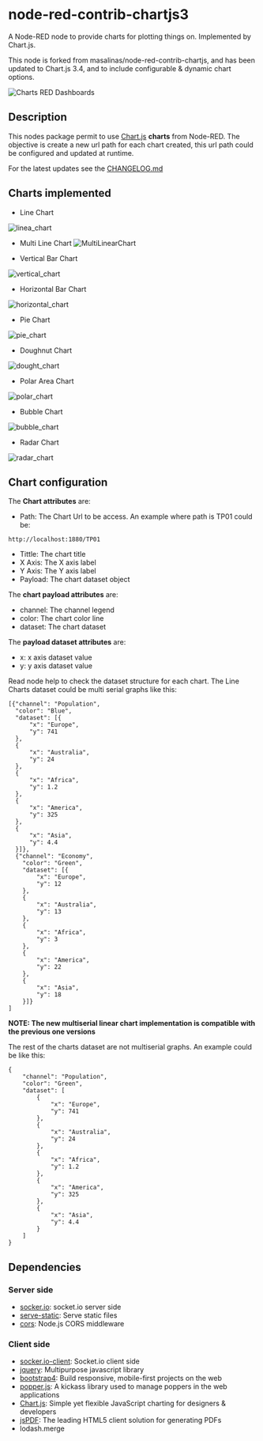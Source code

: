 # node-red-contrib-chartjs3

A Node-RED node to provide charts for plotting things on. Implemented by Chart.js.

This node is forked from masalinas/node-red-contrib-chartjs, and has been updated to Chart.js 3.4, and to include configurable & dynamic chart options.

![Charts RED Dashboards](https://user-images.githubusercontent.com/1216181/52432061-cddca400-2b09-11e9-9b83-f6cdae1a75b5.png)

## Description

This nodes package permit to use [Chart.js](https://www.chartjs.org/) **charts** from Node-RED. The objective is create a new url path for each chart created, this url path could be configured and updated at runtime.

For the latest updates see the [CHANGELOG.md](https://github.com/masalinas/node-red-contrib-chartjs/blob/master/CHANGELOG.md)

## Charts implemented

- Line Chart

![linea_chart](https://user-images.githubusercontent.com/1216181/52667859-50060780-2f12-11e9-9495-3ad12ad46c4e.png)

- Multi Line Chart
  ![MultiLinearChart](https://user-images.githubusercontent.com/1216181/103363927-af487300-4abc-11eb-90fc-1c50f9743e2e.png)

- Vertical Bar Chart

![vertical_chart](https://user-images.githubusercontent.com/1216181/52667877-5c8a6000-2f12-11e9-8514-db1e9904afce.png)

- Horizontal Bar Chart

![horizontal_chart](https://user-images.githubusercontent.com/1216181/52667887-62804100-2f12-11e9-9d18-31cf5d7d7f5e.png)

- Pie Chart

![pie_chart](https://user-images.githubusercontent.com/1216181/52667907-6c09a900-2f12-11e9-87ae-63bca2fffb54.png)

- Doughnut Chart

![dought_chart](https://user-images.githubusercontent.com/1216181/52667954-88a5e100-2f12-11e9-8f71-d34454640197.png)

- Polar Area Chart

![polar_chart](https://user-images.githubusercontent.com/1216181/52667940-804da600-2f12-11e9-9e7e-ec90d9aca4fb.png)

- Bubble Chart

![bubble_chart](https://user-images.githubusercontent.com/1216181/52667982-9d827480-2f12-11e9-84dd-aeac63709b80.png)

- Radar Chart

![radar_chart](https://user-images.githubusercontent.com/1216181/52667915-7330b700-2f12-11e9-801e-179dba4707cf.png)

## Chart configuration

The **Chart attributes** are:

- Path: The Chart Url to be access. An example where path is TP01 could be:

```
http://localhost:1880/TP01
```

- Tittle: The chart title
- X Axis: The X axis label
- Y Axis: The Y axis label
- Payload: The chart dataset object

The **chart payload attributes** are:

- channel: The channel legend
- color: The chart color line
- dataset: The chart dataset

The **payload dataset attributes** are:

- x: x axis dataset value
- y: y axis dataset value

Read node help to check the dataset structure for each chart.
The Line Charts dataset could be multi serial graphs like this:

```
[{"channel": "Population",
  "color": "Blue",
  "dataset": [{
      "x": "Europe",
      "y": 741
  },
  {
      "x": "Australia",
      "y": 24
  },
  {
      "x": "Africa",
      "y": 1.2
  },
  {
      "x": "America",
      "y": 325
  },
  {
      "x": "Asia",
      "y": 4.4
  }]},
  {"channel": "Economy",
    "color": "Green",
    "dataset": [{
        "x": "Europe",
        "y": 12
    },
    {
        "x": "Australia",
        "y": 13
    },
    {
        "x": "Africa",
        "y": 3
    },
    {
        "x": "America",
        "y": 22
    },
    {
        "x": "Asia",
        "y": 18
    }]}
]
```

**NOTE: The new multiserial linear chart implementation is compatible with the previous one versions**

The rest of the charts dataset are not multiserial graphs. An example could be like this:

```
{
    "channel": "Population",
    "color": "Green",
    "dataset": [
        {
            "x": "Europe",
            "y": 741
        },
        {
            "x": "Australia",
            "y": 24
        },
        {
            "x": "Africa",
            "y": 1.2
        },
        {
            "x": "America",
            "y": 325
        },
        {
            "x": "Asia",
            "y": 4.4
        }
    ]
}
```

## Dependencies

### Server side

- [socker.io](https://github.com/socketio/socket.io): socket.io server side
- [serve-static](https://github.com/expressjs/serve-static): Serve static files
- [cors](https://github.com/expressjs/cors): Node.js CORS middleware

### Client side

- [socker.io-client](https://github.com/socketio/socket.io-client): Socket.io client side
- [jquery](https://github.com/jquery/jquery): Multipurpose javascript library
- [bootstrap4](https://getbootstrap.com/): Build responsive, mobile-first projects on the web
- [popper.js](https://popper.js.org/): A kickass library used to manage poppers in the web applications
- [Chart.js](https://www.chartjs.org/): Simple yet flexible JavaScript charting for designers &
  developers
- [jsPDF](https://parall.ax/products/jspdf): The leading HTML5 client solution for generating PDFs
- lodash.merge
